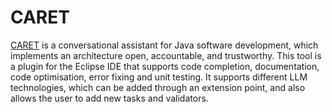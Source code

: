 # CARET

[CARET](https://caretpro.github.io/) is a conversational assistant for Java software development,  which implements an architecture open, accountable, and trustworthy. This tool is a plugin for the Eclipse IDE that supports code completion, documentation, code optimisation, error fixing and unit testing. It supports different LLM technologies, which can be added through an extension point, and also allows the user to add new tasks and validators.
